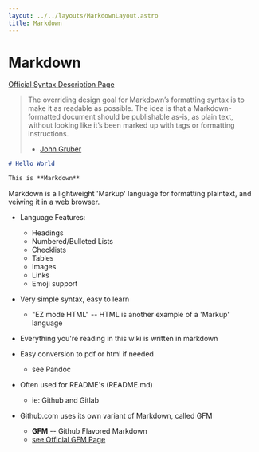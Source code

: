 ```yaml
---
layout: ../../layouts/MarkdownLayout.astro
title: Markdown
---
```


# Markdown

[Official Syntax Description Page](https://daringfireball.net/projects/markdown/syntax)

> The overriding design goal for Markdown’s formatting syntax is to make it as readable 
> as possible. The idea is that a Markdown-formatted document should be publishable as-is, 
> as plain text, without looking like it’s been marked up with tags or formatting instructions.
>
> - [John Gruber](https://daringfireball.net/projects/markdown/)

```markdown
# Hello World

This is **Markdown**
```

Markdown is a lightweight 'Markup' language for formatting plaintext, and veiwing it 
in a web browser.

- Language Features:
    - Headings
    - Numbered/Bulleted Lists
    - Checklists
    - Tables
    - Images 
    - Links
    - Emoji support

- Very simple syntax, easy to learn
    - "EZ mode HTML" -- HTML is another example of a 'Markup' language

- Everything you're reading in this wiki is written in markdown

- Easy conversion to pdf or html if needed
    - see Pandoc

- Often used for README's (README.md)
    - ie: Github and Gitlab

- Github.com uses its own variant of Markdown, called GFM
    + **GFM** -- Github Flavored Markdown
    + [see Official GFM Page](https://github.github.com/gfm/#what-is-github-flavored-markdown-)
